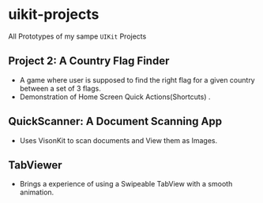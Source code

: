 # uikit-projects
All Prototypes of my sampe `UIKit` Projects

## Project 2: A Country Flag Finder

 - A game where user is supposed to find the right flag for a given country between a set of 3 flags.
 - Demonstration of Home Screen Quick Actions(Shortcuts) .

## QuickScanner: A Document Scanning App

- Uses VisonKit to scan documents and View them as Images.

## TabViewer
- Brings a experience of using a Swipeable TabView with a smooth animation.


